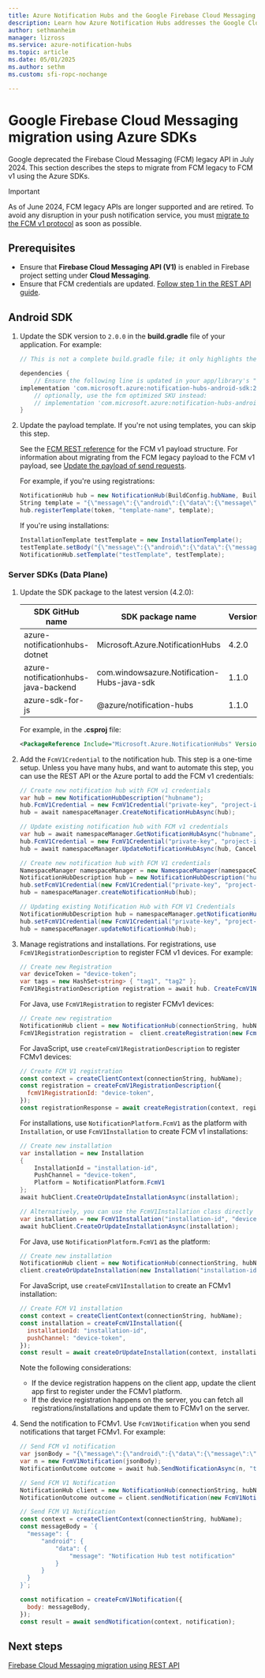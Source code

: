 ```yaml
---
title: Azure Notification Hubs and the Google Firebase Cloud Messaging (FCM) Migration Using SDKs
description: Learn how Azure Notification Hubs addresses the Google Cloud Messaging (GCM) to FCM migration using the Azure SDKs.
author: sethmanheim
manager: lizross
ms.service: azure-notification-hubs
ms.topic: article
ms.date: 05/01/2025
ms.author: sethm
ms.custom: sfi-ropc-nochange

---
```


# Google Firebase Cloud Messaging migration using Azure SDKs

Google deprecated the Firebase Cloud Messaging (FCM) legacy API in July 2024. This section describes the steps to migrate from FCM legacy to FCM v1 using the Azure SDKs.

> [!IMPORTANT]
> As of June 2024, FCM legacy APIs are longer supported and are retired. To avoid any disruption in your push notification service, you must [migrate to the FCM v1 protocol](notification-hubs-gcm-to-fcm.md) as soon as possible.

## Prerequisites

- Ensure that **Firebase Cloud Messaging API (V1)** is enabled in Firebase project setting under **Cloud Messaging**.
- Ensure that FCM credentials are updated. [Follow step 1 in the REST API guide](firebase-migration-rest.md#step-1-add-fcm-v1-credentials-to-hub).

## Android SDK

1. Update the SDK version to `2.0.0` in the **build.gradle** file of your application. For example:

   ```gradle
   // This is not a complete build.gradle file; it only highlights the portions you need to update. 

   dependencies { 
       // Ensure the following line is updated in your app/library's "dependencies" section.
   implementation 'com.microsoft.azure:notification-hubs-android-sdk:2.0.0' 
       // optionally, use the fcm optimized SKU instead: 
       // implementation 'com.microsoft.azure:notification-hubs-android-sdk-fcm:2.0.0' 
   }
   ```

1. Update the payload template. If you're not using templates, you can skip this step.

   See the [FCM REST reference](https://firebase.google.com/docs/reference/fcm/rest/v1/projects.messages) for the FCM v1 payload structure. For information about migrating from the FCM legacy payload to the FCM v1 payload, see [Update the payload of send requests](https://firebase.google.com/docs/cloud-messaging/migrate-v1#update-the-payload-of-send-requests).

   For example, if you're using registrations:

   ```csharp
   NotificationHub hub = new NotificationHub(BuildConfig.hubName, BuildConfig.hubListenConnectionString, context);
   String template = "{\"message\":{\"android\":{\"data\":{\"message\":\"{'Notification Hub test notification: ' + $(myTextProp)}\"}}}}";
   hub.registerTemplate(token, "template-name", template);
   ```

   If you're using installations:

   ```csharp
   InstallationTemplate testTemplate = new InstallationTemplate(); 
   testTemplate.setBody("{\"message\":{\"android\":{\"data\":{\"message\":\"{'Notification Hub test notification: ' + $(myTextProp)}\"}}}}");  
   NotificationHub.setTemplate("testTemplate", testTemplate);
   ```

### Server SDKs (Data Plane)

1. Update the SDK package to the latest version (4.2.0):

   |       SDK GitHub name                     |      SDK package name                            |      Version  |
   |-------------------------------------------|--------------------------------------------------|---------------|
   |      azure-notificationhubs-dotnet        |     Microsoft.Azure.NotificationHubs             |     4.2.0     |
   |      azure-notificationhubs-java-backend  |     com.windowsazure.Notification-Hubs-java-sdk  |     1.1.0     |
   |      azure-sdk-for-js                     |     @azure/notification-hubs                     |     1.1.0     |

   For example, in the **.csproj** file:

   ```xml
   <PackageReference Include="Microsoft.Azure.NotificationHubs" Version="4.2.0" />
   ```

1. Add the `FcmV1Credential` to the notification hub. This step is a one-time setup. Unless you have many hubs, and want to automate this step, you can use the REST API or the Azure portal to add the FCM v1 credentials:

   ```csharp
   // Create new notification hub with FCM v1 credentials
   var hub = new NotificationHubDescription("hubname"); 
   hub.FcmV1Credential = new FcmV1Credential("private-key", "project-id", "client-email"); 
   hub = await namespaceManager.CreateNotificationHubAsync(hub); 

   // Update existing notification hub with FCM v1 credentials 
   var hub = await namespaceManager.GetNotificationHubAsync("hubname", CancellationToken.None); 
   hub.FcmV1Credential = new FcmV1Credential("private-key", "project-id", "client-email"); 
   hub = await namespaceManager.UpdateNotificationHubAsync(hub, CancellationToken.None);
   ```

   ```java
   // Create new notification hub with FCM V1 credentials
   NamespaceManager namespaceManager = new NamespaceManager(namespaceConnectionString);
   NotificationHubDescription hub = new NotificationHubDescription("hubname");
   hub.setFcmV1Credential(new FcmV1Credential("private-key", "project-id", "client-email"));
   hub = namespaceManager.createNotificationHub(hub);

   // Updating existing Notification Hub with FCM V1 Credentials
   NotificationHubDescription hub = namespaceManager.getNotificationHub("hubname");
   hub.setFcmV1Credential(new FcmV1Credential("private-key", "project-id", "client-email"));
   hub = namespaceManager.updateNotificationHub(hub);
   ```

1. Manage registrations and installations. For registrations, use `FcmV1RegistrationDescription` to register FCM v1 devices. For example:

   ```csharp
   // Create new Registration
   var deviceToken = "device-token"; 
   var tags = new HashSet<string> { "tag1", "tag2" }; 
   FcmV1RegistrationDescription registration = await hub. CreateFcmV1NativeRegistrationAsync(deviceToken, tags);
   ```

   For Java, use `FcmV1Registration` to register FCMv1 devices:

   ```java
   // Create new registration
   NotificationHub client = new NotificationHub(connectionString, hubName);
   FcmV1Registration registration =  client.createRegistration(new FcmV1Registration("fcm-device-token"));
   ```

   For JavaScript, use `createFcmV1RegistrationDescription` to register FCMv1 devices:

   ```javascript
   // Create FCM V1 registration
   const context = createClientContext(connectionString, hubName);
   const registration = createFcmV1RegistrationDescription({
     fcmV1RegistrationId: "device-token",
   });
   const registrationResponse = await createRegistration(context, registration);
   ```

   For installations, use `NotificationPlatform.FcmV1` as the platform with `Installation`, or use `FcmV1Installation` to create FCM v1 installations:

   ```csharp
   // Create new installation
   var installation = new Installation 
   { 
       InstallationId = "installation-id", 
       PushChannel = "device-token", 
       Platform = NotificationPlatform.FcmV1 
   }; 
   await hubClient.CreateOrUpdateInstallationAsync(installation); 

   // Alternatively, you can use the FcmV1Installation class directly 
   var installation = new FcmV1Installation("installation-id", "device-token"); 
   await hubClient.CreateOrUpdateInstallationAsync(installation);
   ```

   For Java, use `NotificationPlatform.FcmV1` as the platform:

   ```java
   // Create new installation
   NotificationHub client = new NotificationHub(connectionString, hubName);
   client.createOrUpdateInstallation(new Installation("installation-id", NotificationPlatform.FcmV1, "device-token"));
   ```

   For JavaScript, use `createFcmV1Installation` to create an FCMv1 installation:

   ```javascript
   // Create FCM V1 installation
   const context = createClientContext(connectionString, hubName);
   const installation = createFcmV1Installation({
     installationId: "installation-id",
     pushChannel: "device-token",
   });
   const result = await createOrUpdateInstallation(context, installation);
   ```

   Note the following considerations:

   - If the device registration happens on the client app, update the client app first to register under the FCMv1 platform.
   - If the device registration happens on the server, you can fetch all registrations/installations and update them to FCMv1 on the server.

1. Send the notification to FCMv1. Use `FcmV1Notification` when you send notifications that target FCMv1. For example:

   ```csharp
   // Send FCM v1 notification
   var jsonBody = "{\"message\":{\"android\":{\"data\":{\"message\":\"Notification Hub test notification\"}}}}"; 
   var n = new FcmV1Notification(jsonBody); 
   NotificationOutcome outcome = await hub.SendNotificationAsync(n, "tag");
   ```

   ```java
   // Send FCM V1 Notification 
   NotificationHub client = new NotificationHub(connectionString, hubName);
   NotificationOutcome outcome = client.sendNotification(new FcmV1Notification("{\"message\":{\"android\":{\"data\":{\"message\":\"Notification Hub test notification\"}}}}"));
   ```

   ```javascript
   // Send FCM V1 Notification
   const context = createClientContext(connectionString, hubName);
   const messageBody = `{
     "message": {
         "android": {
             "data": {
                 "message": "Notification Hub test notification"
             }
         }
     }
   }`;

   const notification = createFcmV1Notification({
     body: messageBody,
   });
   const result = await sendNotification(context, notification);
   ```

## Next steps

[Firebase Cloud Messaging migration using REST API](firebase-migration-rest.md)
